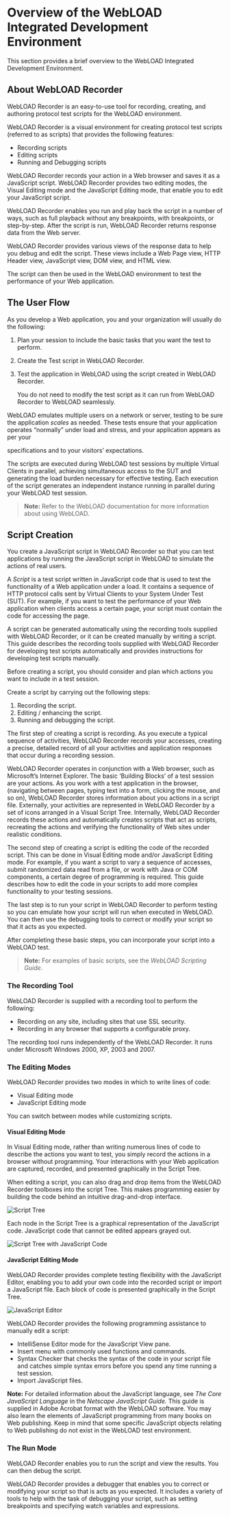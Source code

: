# Overview of the WebLOAD Integrated Development Environment

This section provides a brief overview to the WebLOAD Integrated Development Environment.

## About WebLOAD Recorder

WebLOAD Recorder is an easy-to-use tool for recording, creating, and authoring protocol test scripts for the WebLOAD environment.

WebLOAD Recorder is a visual environment for creating protocol test scripts (referred to as scripts) that provides the following features:

- Recording scripts
- Editing scripts
- Running and Debugging scripts

WebLOAD Recorder records your action in a Web browser and saves it as a JavaScript script. WebLOAD Recorder provides two editing modes, the Visual Editing mode and the JavaScript Editing mode, that enable you to edit your JavaScript script.

WebLOAD Recorder enables you run and play back the script in a number of ways, such as full playback without any breakpoints, with breakpoints, or step-by-step. After the script is run, WebLOAD Recorder returns response data from the Web server.

WebLOAD Recorder provides various views of the response data to help you debug and edit the script. These views include a Web Page view, HTTP Header view, JavaScript view, DOM view, and HTML view.

The script can then be used in the WebLOAD environment to test the performance of your Web application.




## The User Flow

As you develop a Web application, you and your organization will usually do the following:

1. Plan your session to include the basic tasks that you want the test to perform.

1. Create the Test script in WebLOAD Recorder.

1. Test the application in WebLOAD using the script created in WebLOAD Recorder.

    You do not need to modify the test script as it can run from WebLOAD Recorder to WebLOAD seamlessly.

WebLOAD emulates multiple users on a network or server, testing to be sure the application *scales* as needed. These tests ensure that your application operates “normally” under load and stress, and your application appears as per your

specifications and to your visitors’ expectations.

The scripts are executed during WebLOAD test sessions by multiple Virtual Clients in parallel, achieving simultaneous access to the SUT and generating the load burden necessary for effective testing. Each execution of the script generates an independent instance running in parallel during your WebLOAD test session.

> **Note:** Refer to the WebLOAD documentation for more information about using WebLOAD.



## Script Creation

You create a JavaScript script in WebLOAD Recorder so that you can test applications by running the JavaScript script in WebLOAD to simulate the actions of real users.

A *Script* is a test script written in JavaScript code that is used to test the functionality of a Web application under a load. It contains a sequence of HTTP protocol calls sent by Virtual Clients to your System Under Test (SUT). For example, if you want to test the performance of your Web application when clients access a certain page, your script must contain the code for accessing the page.

A script can be generated automatically using the recording tools supplied with WebLOAD Recorder, or it can be created manually by writing a script. This guide describes the recording tools supplied with WebLOAD Recorder for developing test scripts automatically and provides instructions for developing test scripts manually.

Before creating a script, you should consider and plan which actions you want to include in a test session.


Create a script by carrying out the following steps:

1. Recording the script.
1. Editing / enhancing the script.
1. Running and debugging the script.

The first step of creating a script is recording. As you execute a typical sequence of activities, WebLOAD Recorder records your accesses, creating a precise, detailed record of all your activities and application responses that occur during a recording session.

WebLOAD Recorder operates in conjunction with a Web browser, such as Microsoft’s Internet Explorer. The basic ‘Building Blocks’ of a test session are your actions. As you work with a test application in the browser, (navigating between pages, typing text into a form, clicking the mouse, and so on), WebLOAD Recorder stores information about you actions in a script file. Externally, your activities are represented in WebLOAD Recorder by a set of icons arranged in a Visual Script Tree. Internally, WebLOAD Recorder records these actions and automatically creates scripts that act as scripts, recreating the actions and verifying the functionality of Web sites under realistic conditions.

The second step of creating a script is editing the code of the recorded script. This can be done in Visual Editing mode and/or JavaScript Editing mode. For example, if you want a script to vary a sequence of accesses, submit randomized data read from a file, or work with Java or COM components, a certain degree of programming is required. This guide describes how to edit the code in your scripts to add more complex functionality to your testing sessions.

The last step is to run your script in WebLOAD Recorder to perform testing so you can emulate how your script will run when executed in WebLOAD. You can then use the debugging tools to correct or modify your script so that it acts as you expected.

After completing these basic steps, you can incorporate your script into a WebLOAD test.

> **Note:** For examples of basic scripts, see the *WebLOAD Scripting Guide*.
>

### The Recording Tool

WebLOAD Recorder is supplied with a recording tool to perform the following:

- Recording on any site, including sites that use SSL security.
- Recording in any browser that supports a configurable proxy.

The recording tool runs independently of the WebLOAD Recorder. It runs under Microsoft Windows 2000, XP, 2003 and 2007.

### The Editing Modes

WebLOAD Recorder provides two modes in which to write lines of code:

- Visual Editing mode
- JavaScript Editing mode

You can switch between modes while customizing scripts.

#### **Visual Editing Mode**

In Visual Editing mode, rather than writing numerous lines of code to describe the actions you want to test, you simply record the actions in a browser without programming. Your interactions with your Web application are captured, recorded, and presented graphically in the Script Tree.

When editing a script, you can also drag and drop items from the WebLOAD Recorder toolboxes into the script Tree. This makes programming easier by building the code behind an intuitive drag-and-drop interface.

![Script Tree](../images/script_tree.png)



Each node in the Script Tree is a graphical representation of the JavaScript code. JavaScript code that cannot be edited appears grayed out.



![Script Tree with JavaScript Code](../images/script_tree_with_javascript.jpeg)



#### JavaScript Editing Mode

WebLOAD Recorder provides complete testing flexibility with the JavaScript Editor, enabling you to add your own code into the recorded script or import a JavaScript file. Each block of code is presented graphically in the Script Tree.

![JavaScript Editor](../images/javascript_editor.png)



WebLOAD Recorder provides the following programming assistance to manually edit a script:

- IntelliSense Editor mode for the JavaScript View pane.
- Insert menu with commonly used functions and commands.
- Syntax Checker that checks the syntax of the code in your script file and catches simple syntax errors before you spend any time running a test session.
- Import JavaScript files.

**Note:** For detailed information about the JavaScript language, see *The Core JavaScript Language* in the *Netscape JavaScript Guide.* This guide is supplied in Adobe Acrobat format with the WebLOAD software. You may also learn the elements of JavaScript programming from many books on Web publishing. Keep in mind that some specific JavaScript objects relating to Web publishing do not exist in the WebLOAD test environment.



### The Run Mode

WebLOAD Recorder enables you to run the script and view the results. You can then debug the script.

WebLOAD Recorder provides a debugger that enables you to correct or modifying your script so that is acts as you expected. It includes a variety of tools to help with the task of debugging your script, such as setting breakpoints and specifying watch variables and expressions.



